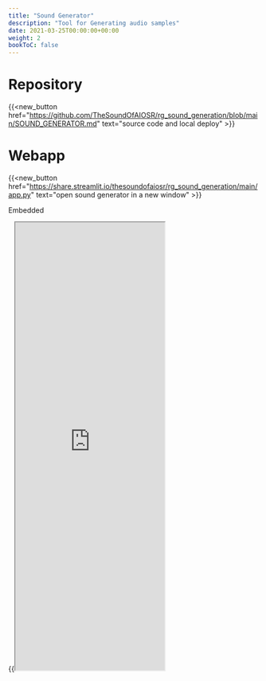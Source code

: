 ```yaml
---
title: "Sound Generator"
description: "Tool for Generating audio samples"
date: 2021-03-25T00:00:00+00:00
weight: 2
bookToC: false
---
```


# Repository
{{<new_button href="https://github.com/TheSoundOfAIOSR/rg_sound_generation/blob/main/SOUND_GENERATOR.md" text="source code and local deploy" >}} 


# Webapp

{{<new_button href="https://share.streamlit.io/thesoundofaiosr/rg_sound_generation/main/app.py" text="open sound generator in a new window" >}} 

Embedded

{{<iframe src="https://share.streamlit.io/thesoundofaiosr/rg_sound_generation/main/app.py" height="900" >}}
